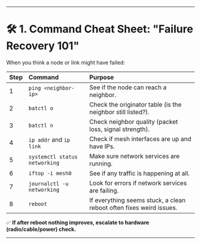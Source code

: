 ---

# 🛠 1. Command Cheat Sheet: "Failure Recovery 101"

When you think a node or link might have failed:

| Step | Command | Purpose |
|:---|:---|:---|
| 1 | `ping <neighbor-ip>` | See if the node can reach a neighbor. |
| 2 | `batctl o` | Check the originator table (is the neighbor still listed?). |
| 3 | `batctl n` | Check neighbor quality (packet loss, signal strength). |
| 4 | `ip addr` and `ip link` | Check if mesh interfaces are up and have IPs. |
| 5 | `systemctl status networking` | Make sure network services are running. |
| 6 | `iftop -i mesh0` | See if any traffic is happening at all. |
| 7 | `journalctl -u networking` | Look for errors if network services are failing. |
| 8 | `reboot` | If everything seems stuck, a clean reboot often fixes weird issues.

✅ **If after reboot nothing improves, escalate to hardware (radio/cable/power) check.**

----
